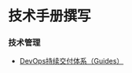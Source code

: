 技术手册撰写
=============
### 技术管理
*   [DevOps持续交付体系（Guides）](https://github.com/yaocoder/Architect-CTO-growth/blob/master/DevOps%E6%8C%81%E7%BB%AD%E4%BA%A4%E4%BB%98%E4%BD%93%E7%B3%BB/DevOps%E6%8C%81%E7%BB%AD%E4%BA%A4%E4%BB%98%E4%BD%93%E7%B3%BB%EF%BC%88Guides%EF%BC%89.md)